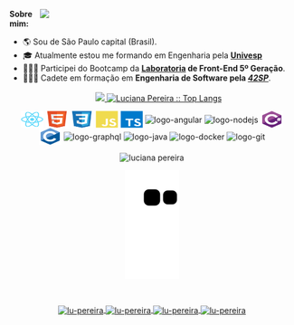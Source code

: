 
<p align="right">
    <img src="https://media.istockphoto.com/vectors/young-black-woman-with-laptop-sitting-in-chair-bag-vector-id1266949327?k=20&m=1266949327&s=170667a&w=0&h=NwowNt7l3FmAYfQpH5KmA1eBKKf0fJds8SgKgYF8L8E=" width="450" align="right">
</p>



  **Sobre mim:**
- 🌎 Sou de São Paulo capital (Brasil).
- 🎓 Atualmente estou me formando em Engenharia pela **[Univesp](https://univesp.br/)**
- 👩🏾‍💻 Participei do Bootcamp da **[Laboratoria](https://selecao.laboratoria.la/) de Front-End 5º Geração**.
- 👩🏽‍🚀 Cadete em formação em **Engenharia de Software pela _[42SP](https://www.42sp.org.br/)_**.
  <div align="center"><br>
    <a href="https://github.com/luciana-pereira">
      <img height="215em" src=https://github-readme-stats.vercel.app/api?username=luciana-pereira&count_private=true&include_all_commits=true&show_icons=true&theme=radical>
          <img src="https://github-readme-stats.vercel.app/api/top-langs/?username=luciana-pereira&show_icons=true&langs_count=10&theme=radical&layout=compact" alt="Luciana Pereira :: Top Langs" />
    </a>
<!--       <img height="180em" src=https://github-readme-stats.vercel.app/api/top-langs/?username=luciana-pereira&show_icons=true&theme=radical&layout=compact> -->
  </div>


<p align="center">
  <img align="center" alt="logo-react" height="30" width="40" src="https://raw.githubusercontent.com/devicons/devicon/master/icons/react/react-original.svg" />
  <img align="center" alt="logo-HTML" height="30" width="40" src="https://raw.githubusercontent.com/devicons/devicon/master/icons/html5/html5-original.svg" />
  <img align="center" alt="logo-CSS3" height="30" width="40" src="https://raw.githubusercontent.com/devicons/devicon/master/icons/css3/css3-original.svg" />
  <img align="center" alt="logo-javascript" height="30" width="40" src="https://raw.githubusercontent.com/devicons/devicon/master/icons/javascript/javascript-plain.svg" />
  <img align="center" alt="logo-javascript" height="30" width="40" src="https://raw.githubusercontent.com/devicons/devicon/master/icons/typescript/typescript-plain.svg" />
  <img align="center" alt="logo-angular" height="30" width="40" src="https://www.vectorlogo.zone/logos/angular/angular-icon.svg" />
  <img align="center" alt="logo-nodejs" height="30" width="40" src="https://www.vectorlogo.zone/logos/nodejs/nodejs-icon.svg" />
  <img align="center" alt="logo-csharp" height="30" width="40" src="https://raw.githubusercontent.com/devicons/devicon/master/icons/csharp/csharp-original.svg" />
  <img align="center" alt="logo-csharp" height="30" width="40" src="https://raw.githubusercontent.com/devicons/devicon/master/icons/c/c-original.svg" />
  <img align="center" alt="logo-graphql" height="30" width="40" src="https://www.vectorlogo.zone/logos/graphql/graphql-icon.svg" />
  <img align="center" alt="logo-java" height="30" width="40" src="https://www.vectorlogo.zone/logos/java/java-icon.svg" />
  <img align="center" alt="logo-docker" height="40" width="40" src="https://www.vectorlogo.zone/logos/docker/docker-icon.svg" />
  <img align="center" alt="logo-git" height="30" width="40" src="https://www.vectorlogo.zone/logos/git-scm/git-scm-icon.svg" />
</p>
 
<p align="center">
  <img src="http://github-readme-streak-stats.herokuapp.com?user=luciana-pereira&theme=radical" alt="luciana pereira" />
</p>

<p align="center">
  <img align="center" alt="snacker" src="https://github.com/luciana-pereira/luciana-pereira/blob/output/github-contribution-grid-snake.svg" />
</p><br>

<p align="center">
  <a href="https://www.linkedin.com/in/lucianapereiras" target="_blank">
    <img  height="40" margin="40px" src="https://cdn.jsdelivr.net/npm/simple-icons@3.0.1/icons/linkedin.svg" alt="lu-pereira" align="center"/>
  </a>
  <a href="https://www.facebook.com/luciana.pereira.35762241" target="_blank">
    <img height="40" margin="40px" src="https://cdn.jsdelivr.net/npm/simple-icons@3.0.1/icons/facebook.svg" alt="lu-pereira" align="center"/>
  </a>
  <a href="https://www.instagram.com/dev.lupereira" target="_blank">
    <img height="40" margin="40px" src="https://cdn.jsdelivr.net/npm/simple-icons@3.0.1/icons/instagram.svg" alt="lu-pereira" align="center"/>
  </a>
  <a href="https://twitter.com/LuPereiraDev" target="_blank">
    <img height="40" margin="40px" src="https://cdn.jsdelivr.net/npm/simple-icons@3.0.1/icons/twitter.svg" alt="lu-pereira" align="center"/>
  </a>
</p>
